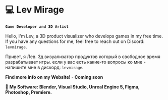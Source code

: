 # 💻 Lev Mirage

**`Game Developer and 3D Artist`**

Hello, I'm Lev, a 3D product visualizer who develops games in my free time. If you have any questions for me, feel free to reach out on Discord: `levmirage`.

Привет, я Лев. 3д визуализатор продуктов который в свободное время разрабатывает игры. если у вас есть какие-то вопросы ко мне - напишите мне в дискорд: `levmirage`.

**Find more info on my Website! - Coming soon**

🔋 ****My Software: Blender, Visual Studio, Unreal Engine 5, Figma, Photoshop, Premiere.****
